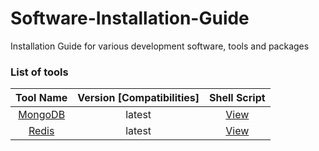 # Software-Installation-Guide

Installation Guide for various development software, tools and packages

### List of tools

| Tool Name  | Version [Compatibilities]  | Shell Script |
|:-:|:-:|:-:|
| [MongoDB](./tools/mongodb/README.md)  | latest  | [View](./tools/mongodb/ubuntu1804.sh) |
| [Redis](./tools/Redis/README.md)      | latest  | [View](./tools/Redis/redis1804.sh)    |
